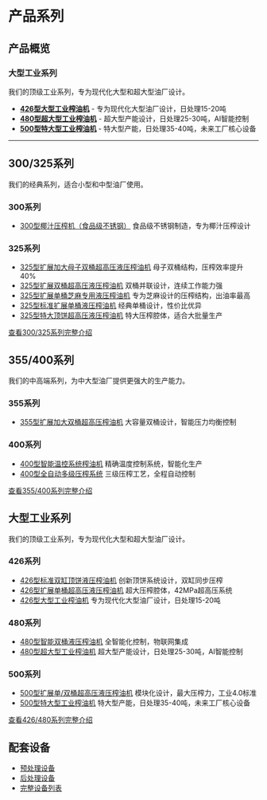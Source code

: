 # 产品系列

## 产品概览

### 大型工业系列
我们的顶级工业系列，专为现代化大型和超大型油厂设计。

- [**426型大型工业榨油机**](/zh/products/426-large) - 专为现代化大型油厂设计，日处理15-20吨
- [**480型超大型工业榨油机**](/zh/products/480-ultra) - 超大型产能设计，日处理25-30吨，AI智能控制  
- [**500型特大型工业榨油机**](/zh/products/500-mega) - 特大型产能，日处理35-40吨，未来工厂核心设备

---

## 300/325系列
我们的经典系列，适合小型和中型油厂使用。

### 300系列
- [300型椰汁压榨机（食品级不锈钢）](/zh/products/300-coconut)
  食品级不锈钢制造，专为椰汁压榨设计

### 325系列
- [325型扩展加大母子双桶超高压液压榨油机](/zh/products/325-double-barrel)
  母子双桶结构，压榨效率提升40%
- [325型扩展双桶超高压液压榨油机](/zh/products/325-extended-double)
  双桶并联设计，连续工作能力强
- [325型扩展单桶芝麻专用液压榨油机](/zh/products/325-sesame)
  专为芝麻设计的压榨结构，出油率最高
- [325型标准扩展单桶液压榨油机](/zh/products/325-standard)
  经典单桶设计，性价比优异
- [325型特大顶饼超高压液压榨油机](/zh/products/325-large-cake)
  特大压榨腔体，适合大批量生产

[查看300/325系列完整介绍](/zh/products/300-325)

## 355/400系列
我们的中高端系列，为中大型油厂提供更强大的生产能力。

### 355系列
- [355型扩展加大双桶超高压榨油机](/zh/products/355-double)
  大容量双桶设计，智能压力均衡控制

### 400系列
- [400型智能温控系统榨油机](/zh/products/400-smart)
  精确温度控制系统，智能化生产
- [400型全自动多级压榨系统](/zh/products/400-auto)
  三级压榨工艺，全程自动控制

[查看355/400系列完整介绍](/zh/products/355-400)

## 大型工业系列
我们的顶级工业系列，专为现代化大型和超大型油厂设计。

### 426系列
- [426型标准双缸顶饼液压榨油机](/zh/products/426-standard)
  创新顶饼系统设计，双缸同步压榨
- [426型扩展单桶超高压液压榨油机](/zh/products/426-single)
  超大压榨腔体，42MPa超高压系统
- [426型大型工业榨油机](/zh/products/426-large)
  专为现代化大型油厂设计，日处理15-20吨

### 480系列
- [480型智能双桶液压榨油机](/zh/products/480-smart)
  全智能化控制，物联网集成
- [480型超大型工业榨油机](/zh/products/480-ultra)
  超大型产能设计，日处理25-30吨，AI智能控制

### 500系列
- [500型扩展单/双桶超高压液压榨油机](/zh/products/500-extended)
  模块化设计，最大压榨力，工业4.0标准
- [500型特大型工业榨油机](/zh/products/500-mega)
  特大型产能，日处理35-40吨，未来工厂核心设备

[查看426/480系列完整介绍](/zh/products/426-480)

## 配套设备
- [预处理设备](/zh/products/pre-treatment)
- [后处理设备](/zh/products/post-treatment)
- [完整设备列表](/zh/products/supporting)
